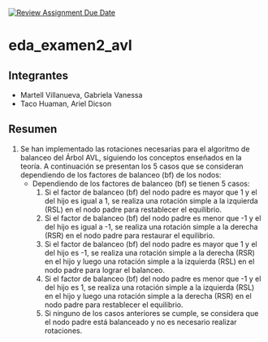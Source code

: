 [![Review Assignment Due Date](https://classroom.github.com/assets/deadline-readme-button-24ddc0f5d75046c5622901739e7c5dd533143b0c8e959d652212380cedb1ea36.svg)](https://classroom.github.com/a/fN4hrKEh)
# eda_examen2_avl

## Integrantes
* Martell Villanueva, Gabriela Vanessa
* Taco Huaman, Ariel Dicson

## Resumen
1. Se han implementado las rotaciones necesarias para el algoritmo de balanceo del Árbol AVL, siguiendo los conceptos enseñados en la teoría. A continuación se presentan los 5 casos que se consideran dependiendo de los factores de balanceo (bf) de los nodos:
    * Dependiendo de los factores de balanceo (bf) se tienen 5 casos:
        1. Si el factor de balanceo (bf) del nodo padre es mayor que 1 y el del hijo es igual a 1, se realiza una rotación simple a la izquierda (RSL) en el nodo padre para restablecer el equilibrio.
        2. Si el factor de balanceo (bf) del nodo padre es menor que -1 y el del hijo es igual a -1, se realiza una rotación simple a la derecha (RSR) en el nodo padre para restaurar el equilibrio.
        3. Si el factor de balanceo (bf) del nodo padre es mayor que 1 y el del hijo es -1, se realiza una rotación simple a la derecha (RSR) en el hijo y luego una rotación simple a la izquierda (RSL) en el nodo padre para lograr el balanceo.
        4. Si el factor de balanceo (bf) del nodo padre es menor que -1 y el del hijo es 1, se realiza una rotación simple a la izquierda (RSL) en el hijo y luego una rotación simple a la derecha (RSR) en el nodo padre para restablecer el equilibrio.
        5. Si ninguno de los casos anteriores se cumple, se considera que el nodo padre está balanceado y no es necesario realizar rotaciones.
